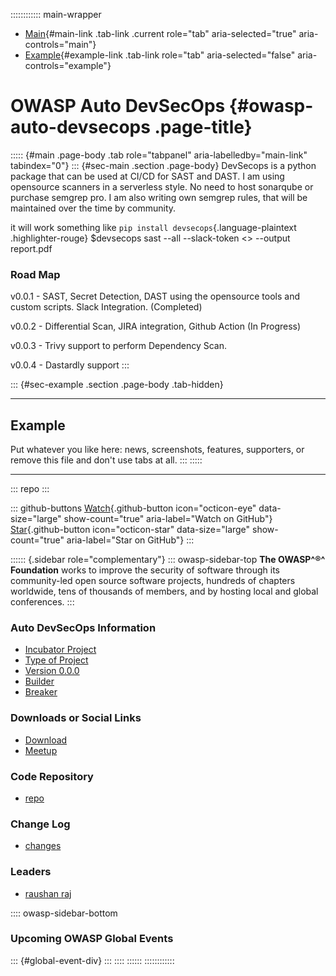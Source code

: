 :::::::::::: main-wrapper
- [Main](#div-main){#main-link .tab-link .current role="tab"
  aria-selected="true" aria-controls="main"}
- [Example](#div-example){#example-link .tab-link role="tab"
  aria-selected="false" aria-controls="example"}

# OWASP Auto DevSecOps {#owasp-auto-devsecops .page-title}

::::: {#main .page-body .tab role="tabpanel" aria-labelledby="main-link" tabindex="0"}
::: {#sec-main .section .page-body}
DevSecops is a python package that can be used at CI/CD for SAST and
DAST. I am using opensource scanners in a serverless style. No need to
host sonarqube or purchase semgrep pro. I am also writing own semgrep
rules, that will be maintained over the time by community.

it will work something like `pip install devsecops`{.language-plaintext
.highlighter-rouge} \$devsecops sast --all --slack-token \<\> --output
report.pdf

### Road Map

v0.0.1 - SAST, Secret Detection, DAST using the opensource tools and
custom scripts. Slack Integration. (Completed)

v0.0.2 - Differential Scan, JIRA integration, Github Action (In
Progress)

v0.0.3 - Trivy support to perform Dependency Scan.

v0.0.4 - Dastardly support
:::

::: {#sec-example .section .page-body .tab-hidden}

------------------------------------------------------------------------

## Example

Put whatever you like here: news, screenshots, features, supporters, or
remove this file and don't use tabs at all.
:::
:::::

------------------------------------------------------------------------

::: repo
:::

::: github-buttons
[Watch](https://github.com/owasp/www-project-auto-devsecops/subscription){.github-button
icon="octicon-eye" data-size="large" show-count="true"
aria-label="Watch on GitHub"}
[Star](https://github.com/owasp/www-project-auto-devsecops){.github-button
icon="octicon-star" data-size="large" show-count="true"
aria-label="Star on GitHub"}
:::

:::::: {.sidebar role="complementary"}
::: owasp-sidebar-top
**The OWASP^®^ Foundation** works to improve the security of software
through its community-led open source software projects, hundreds of
chapters worldwide, tens of thousands of members, and by hosting local
and global conferences.
:::

### Auto DevSecOps Information

- [Incubator Project](#)
- [Type of Project](#)
- [Version 0.0.0](#)
- [Builder](#)
- [Breaker](#)

### Downloads or Social Links

- [Download](#)
- [Meetup](#)

### Code Repository

- [repo](#)

### Change Log

- [changes](#)

### Leaders

- [raushan
  raj](../cdn-cgi/l/email-protection.html#57253622243f36397925363d17382036242779382530)

:::: owasp-sidebar-bottom
### Upcoming OWASP Global Events

::: {#global-event-div}
:::
::::
::::::
::::::::::::
